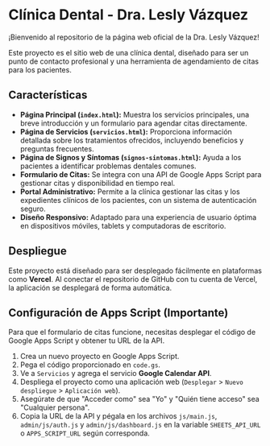 # Clínica Dental - Dra. Lesly Vázquez

¡Bienvenido al repositorio de la página web oficial de la Dra. Lesly Vázquez!

Este proyecto es el sitio web de una clínica dental, diseñado para ser un punto de contacto profesional y una herramienta de agendamiento de citas para los pacientes.

## Características

-   **Página Principal (`index.html`):** Muestra los servicios principales, una breve introducción y un formulario para agendar citas directamente.
-   **Página de Servicios (`servicios.html`):** Proporciona información detallada sobre los tratamientos ofrecidos, incluyendo beneficios y preguntas frecuentes.
-   **Página de Signos y Síntomas (`signos-sintomas.html`):** Ayuda a los pacientes a identificar problemas dentales comunes.
-   **Formulario de Citas:** Se integra con una API de Google Apps Script para gestionar citas y disponibilidad en tiempo real.
-   **Portal Administrativo:** Permite a la clínica gestionar las citas y los expedientes clínicos de los pacientes, con un sistema de autenticación seguro.
-   **Diseño Responsivo:** Adaptado para una experiencia de usuario óptima en dispositivos móviles, tablets y computadoras de escritorio.

## Despliegue

Este proyecto está diseñado para ser desplegado fácilmente en plataformas como **Vercel**. Al conectar el repositorio de GitHub con tu cuenta de Vercel, la aplicación se desplegará de forma automática.

## Configuración de Apps Script (Importante)

Para que el formulario de citas funcione, necesitas desplegar el código de Google Apps Script y obtener tu URL de la API.

1.  Crea un nuevo proyecto en Google Apps Script.
2.  Pega el código proporcionado en `code.gs`.
3.  Ve a `Servicios` y agrega el servicio **Google Calendar API**.
4.  Despliega el proyecto como una aplicación web (`Desplegar` > `Nuevo despliegue` > `Aplicación web`).
5.  Asegúrate de que "Acceder como" sea "Yo" y "Quién tiene acceso" sea "Cualquier persona".
6.  Copia la URL de la API y pégala en los archivos `js/main.js`, `admin/js/auth.js` y `admin/js/dashboard.js` en la variable `SHEETS_API_URL` o `APPS_SCRIPT_URL` según corresponda.
